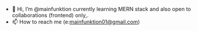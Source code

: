 - 👋 Hi, I’m @mainfunktion currently learning MERN stack and also open to collaborations (frontend) only,.
- 📫 How to reach me (e:mainfunktion01@gmail.com)


